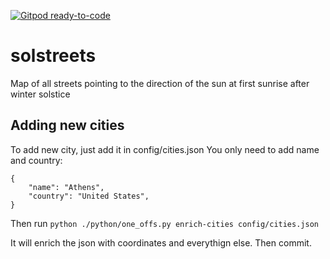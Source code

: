 [![Gitpod ready-to-code](https://img.shields.io/badge/Gitpod-ready--to--code-blue?logo=gitpod)](https://gitpod.io/#https://github.com/sztanko/solsticestreets)

solstreets
==========

Map of all streets pointing to the direction of the sun at first sunrise after winter solstice


## Adding new cities

To add new city, just add it in config/cities.json 
You only need to add name and country:
```
{
    "name": "Athens",
    "country": "United States",
}
```

Then run 
`python ./python/one_offs.py enrich-cities config/cities.json `

It will enrich the json with coordinates and everythign else.
Then commit.